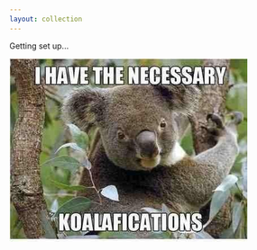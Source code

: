 ```yaml
---
layout: collection
---
```


Getting set up...

<a href="/pictures/koalifications.jpg"><img src="/pictures/koalifications.jpg"></a>
